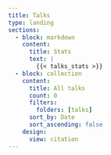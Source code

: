 ```yaml
---
title: Talks
type: landing
sections:
  - block: markdown
    content:
      title: Stats
      text: |
        {{< talks_stats >}}
  - block: collection
    content:
      title: All talks
      count: 0
      filters:
        folders: [talks]
      sort_by: Date
      sort_ascending: false
    design:
      view: citation
---
```


